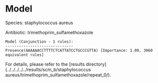 
# Model

Species: staphylococcus aureus

Antibiotic: trimethoprim_sulfamethoxazole

```
Model (Conjunction - 1 rules):
------------------------------
Presence(AAAAAACCTTTTCTCATTATCCTGCCCGTTA) [Importance: 1.00, 3060 equivalent rules]

```

For details, please refer to the [results directory](../../../../../results/scm_b/staphylococcus aureus/trimethoprim_sulfamethoxazole/repeat_0/).


